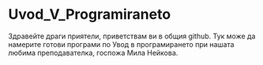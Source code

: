 # Uvod_V_Programiraneto
Здравейте драги приятели, приветствам ви в общия github. Тук може да намерите готови програми по Увод в програмирането при нашата любима преподавателка, госпожа Мила Нейкова.
